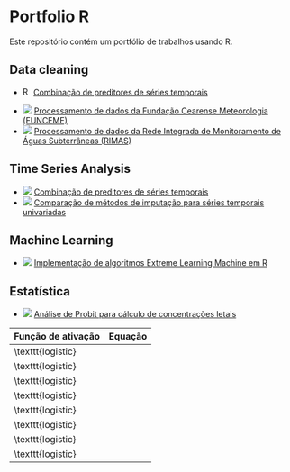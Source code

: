 # Portfolio R

Este repositório contém um portfólio de trabalhos usando R.

## Data cleaning

- <picture><img src="img/Rlogo.png" alt="R" width = "15"></picture> [Combinação de preditores de séries temporais](https://rpubs.com/rubensocj/combination-of-forecasts)

* ![](https://img.shields.io/badge/GitHub-black) [Processamento de dados da Fundação Cearense Meteorologia (FUNCEME)]()
* ![](https://img.shields.io/badge/GitHub-blue) [Processamento de dados da Rede Integrada de Monitoramento de Águas Subterrâneas (RIMAS)]()

<!-- Data visualisation -->

## Time Series Analysis

* ![](https://img.shields.io/badge/Rpubs-orange) [Combinação de preditores de séries temporais](https://rpubs.com/rubensocj/combination-of-forecasts)
* ![](https://img.shields.io/badge/Rpubs-orange) [Comparação de métodos de imputação para séries temporais univariadas](https://rpubs.com/rubensocj/imputation-univariate)

## Machine Learning

* ![](https://img.shields.io/badge/GitHub-blue) [Implementação de algoritmos Extreme Learning Machine em R]()

## Estatística

* ![](https://img.shields.io/badge/Rpubs-orange) [Análise de Probit para cálculo de concentrações letais](https://rpubs.com/rubensocj/probit)


| Função de ativação | Equação |
|--------------------|---------|
| \texttt{logistic}  |         |
| \texttt{logistic}  |         |
| \texttt{logistic}  |         |
| \texttt{logistic}  |         |
| \texttt{logistic}  |         |
| \texttt{logistic}  |         |
| \texttt{logistic}  |         |
| \texttt{logistic}  |         |
